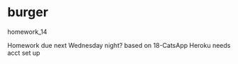 # burger
homework_14

Homework due next Wednesday night?
based on 18-CatsApp
Heroku needs acct set up